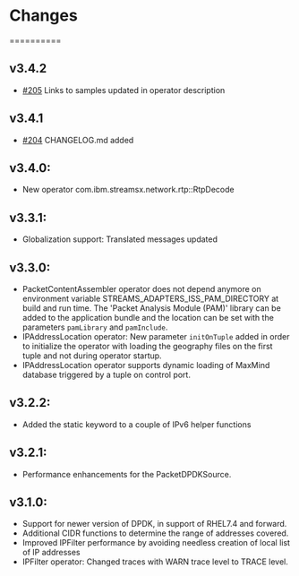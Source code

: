 # Changes
==========

## v3.4.2

* [#205](https://github.com/IBMStreams/streamsx.network/issues/205) Links to samples updated in operator description

## v3.4.1

* [#204](https://github.com/IBMStreams/streamsx.network/issues/204) CHANGELOG.md added

## v3.4.0:

* New operator com.ibm.streamsx.network.rtp::RtpDecode

## v3.3.1:

* Globalization support: Translated messages updated

## v3.3.0:

* PacketContentAssembler operator does not depend anymore on environment variable STREAMS_ADAPTERS_ISS_PAM_DIRECTORY at build and run time.
  The 'Packet Analysis Module (PAM)' library can be added to the application bundle and the location can be set with the parameters `pamLibrary` and `pamInclude`.
* IPAddressLocation operator: New parameter `initOnTuple` added in order to initialize the operator with loading the geography files on the first tuple and not during operator startup.
* IPAddressLocation operator supports dynamic loading of MaxMind database triggered by a tuple on control port.

## v3.2.2:

* Added the static keyword to a couple of IPv6 helper functions

## v3.2.1:

* Performance enhancements for the PacketDPDKSource.

## v3.1.0:

* Support for newer version of DPDK, in support of RHEL7.4 and forward.
* Additional CIDR functions to determine the range of addresses covered.
* Improved IPFilter performance by avoiding needless creation of local list of IP addresses
* IPFilter operator: Changed traces with WARN trace level to TRACE level.


